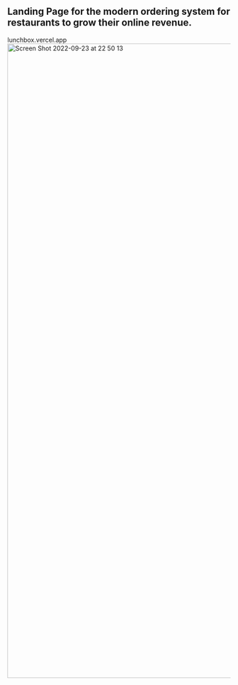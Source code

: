 ## Landing Page for the modern ordering system for restaurants to grow their online revenue. 

lunchbox.vercel.app
<img width="1433" alt="Screen Shot 2022-09-23 at 22 50 13" src="https://user-images.githubusercontent.com/85788119/192012204-6dfb94b7-a248-437c-b7f0-130a863f2a5b.png">


